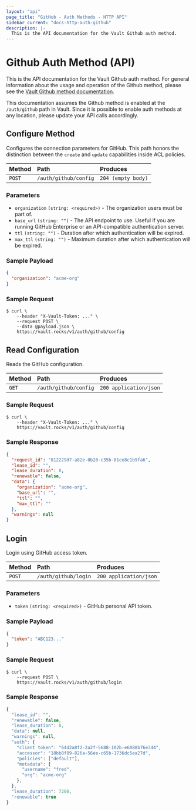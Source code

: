```yaml
---
layout: "api"
page_title: "GitHub - Auth Methods - HTTP API"
sidebar_current: "docs-http-auth-github"
description: |-
  This is the API documentation for the Vault Github auth method.
---
```


# Github Auth Method (API)

This is the API documentation for the Vault Github auth method. For
general information about the usage and operation of the Github method, please
see the [Vault Github method documentation](/docs/auth/github.html).

This documentation assumes the Github method is enabled at the `/auth/github`
path in Vault. Since it is possible to enable auth methods at any location,
please update your API calls accordingly.

## Configure Method

Configures the connection parameters for GitHub. This path honors the
distinction between the `create` and `update` capabilities inside ACL policies.

| Method   | Path                         | Produces               |
| :------- | :--------------------------- | :--------------------- |
| `POST`   | `/auth/github/config`          | `204 (empty body)`     |

### Parameters

- `organization` `(string: <required>)` - The organization users must be part
  of.
- `base_url` `(string: "")` - The API endpoint to use. Useful if you are running
  GitHub Enterprise or an API-compatible authentication server.
- `ttl` `(string: "")` - Duration after which authentication will be expired.
- `max_ttl` `(string: "")` - Maximum duration after which authentication will
  be expired.

### Sample Payload

```json
{
  "organization": "acme-org"
}
```

### Sample Request

```
$ curl \
    --header "X-Vault-Token: ..." \
    --request POST \
    --data @payload.json \
    https://vault.rocks/v1/auth/github/config
```

## Read Configuration

Reads the GitHub configuration.

| Method   | Path                         | Produces               |
| :------- | :--------------------------- | :--------------------- |
| `GET`    | `/auth/github/config`        | `200 application/json` |

### Sample Request

```
$ curl \
    --header "X-Vault-Token: ..." \
    https://vault.rocks/v1/auth/github/config
```

### Sample Response

```json
{
  "request_id": "812229d7-a82e-0b20-c35b-81ce8c1b9fa6",
  "lease_id": "",
  "lease_duration": 0,
  "renewable": false,
  "data": {
    "organization": "acme-org",
    "base_url": "",
    "ttl": "",
    "max_ttl": ""
  },
  "warnings": null
}
```

## Login

Login using GitHub access token.

| Method   | Path                         | Produces               |
| :------- | :--------------------------- | :--------------------- |
| `POST`   | `/auth/github/login`         | `200 application/json` |

### Parameters

- `token` `(string: <required>)` - GitHub personal API token.

### Sample Payload

```json
{
  "token": "ABC123..."
}
```

### Sample Request

```
$ curl \
    --request POST \
    https://vault.rocks/v1/auth/github/login
```

### Sample Response

```javascript
{
  "lease_id": "",
  "renewable": false,
  "lease_duration": 0,
  "data": null,
  "warnings": null,
  "auth": {
    "client_token": "64d2a8f2-2a2f-5688-102b-e6088b76e344",
    "accessor": "18bb8f89-826a-56ee-c65b-1736dc5ea27d",
    "policies": ["default"],
    "metadata": {
      "username": "fred",
      "org": "acme-org"
    },
  },
  "lease_duration": 7200,
  "renewable": true
}
 ```
